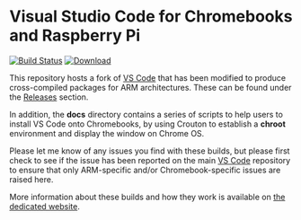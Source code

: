 # Visual Studio Code for Chromebooks and Raspberry Pi

[![Build Status](https://travis-ci.org/headmelted/vscode-multiarch.svg?branch=master)](https://travis-ci.org/headmelted/vscode-multiarch)
[![Download](https://api.bintray.com/packages/headmelted/deb-code-oss/code-oss/images/download.svg) ](https://bintray.com/headmelted/deb-code-oss/code-oss/_latestVersion)

This repository hosts a fork of [VS Code](https://code.visualstudio.com) that has been modified 
to produce cross-compiled packages for ARM architectures.  These can be found under the [Releases]() section.

In addition, the **docs** directory contains a series of scripts to help users to install VS Code onto 
Chromebooks, by using Crouton to establish a **chroot** environment and display the window on Chrome OS.

Please let me know of any issues you find with these builds, but please first check to see if the issue 
has been reported on the main [VS Code](https://github.com/Microsoft/vscode) repository to ensure that
only ARM-specific and/or Chromebook-specific issues are raised here.

More information about these builds and how they work is available on [the dedicated website](https://code.headmelted.com).